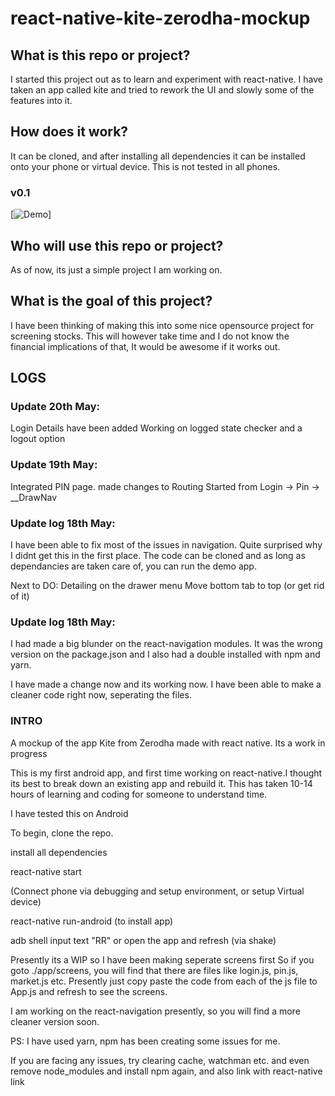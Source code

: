 # react-native-kite-zerodha-mockup

## What is this repo or project?

I started this project out as to learn and experiment with react-native. I have taken an app called kite and tried to rework the UI and slowly some of the features into it. 

## How does it work?
It can be cloned, and after installing all dependencies it can be installed onto your phone or virtual device. This is not tested in all phones. 

### v0.1

[![Demo](https://i.imgur.com/8yx4Uat.gif)]

## Who will use this repo or project?
As of now, its just a simple project I am working on.

## What is the goal of this project?
I have been thinking of making this into some nice opensource project for screening stocks. This will however take time and I do not know the financial implications of that, It would be awesome if it works out.


## LOGS

### Update 20th May:
Login Details have been added
Working on logged state checker 
and a logout option

### Update 19th May:
Integrated PIN page.
made changes to Routing
Started from Login -> Pin -> __DrawNav

### Update log 18th May:

I have been able to fix most of the issues in navigation. Quite surprised why I didnt get this in the first place.
The code can be cloned and as long as dependancies are taken care of, you can run the demo app.

Next to DO:
Detailing on the drawer menu
Move bottom tab to top (or get rid of it)

### Update log 18th May:

I had made a big blunder on the react-navigation modules. It was the wrong version on the package.json and I also had a double installed with npm and yarn. 

I have made a change now and its working now. 
I have been able to make a cleaner code right now,
seperating the files.

### INTRO

A mockup of the app Kite from Zerodha made with react native. Its a work in progress

This is my first android app, and first time working on react-native.I thought its best to break down an existing app and rebuild it.
This has taken 10-14 hours of learning and coding for someone to understand time.

I have tested this on Android

To begin, clone the repo.

install all dependencies

react-native start

(Connect phone via debugging and setup environment, or setup Virtual device)

react-native run-android (to install app)

adb shell input text "RR" or open the app and refresh (via shake)

Presently its a WIP so I have been making seperate screens first
So if you goto ./app/screens, you will find that there are 
files like login.js, pin.js, market.js etc.
Presently just copy paste the code from each of the js file to App.js and refresh to see the screens. 

I am working on the react-navigation presently, so you will find a more cleaner version soon.

PS: I have used yarn, npm has been creating some issues for me.

If you are facing any issues, try clearing cache, watchman etc. and even remove node_modules and install npm again, and also link with react-native link